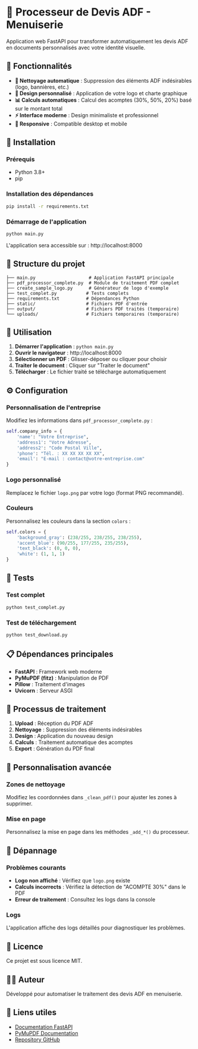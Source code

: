 # 🔧 Processeur de Devis ADF - Menuiserie

Application web FastAPI pour transformer automatiquement les devis ADF en documents personnalisés avec votre identité visuelle.

## 🎯 Fonctionnalités

- **🧹 Nettoyage automatique** : Suppression des éléments ADF indésirables (logo, bannières, etc.)
- **🎨 Design personnalisé** : Application de votre logo et charte graphique
- **📊 Calculs automatiques** : Calcul des acomptes (30%, 50%, 20%) basé sur le montant total
- **⚡ Interface moderne** : Design minimaliste et professionnel
- **📱 Responsive** : Compatible desktop et mobile

## 🚀 Installation

### Prérequis
- Python 3.8+
- pip

### Installation des dépendances
```bash
pip install -r requirements.txt
```

### Démarrage de l'application
```bash
python main.py
```

L'application sera accessible sur : http://localhost:8000

## 📁 Structure du projet

```
├── main.py                    # Application FastAPI principale
├── pdf_processor_complete.py  # Module de traitement PDF complet
├── create_sample_logo.py      # Générateur de logo d'exemple
├── test_complet.py           # Tests complets
├── requirements.txt          # Dépendances Python
├── static/                   # Fichiers PDF d'entrée
├── output/                   # Fichiers PDF traités (temporaire)
└── uploads/                  # Fichiers temporaires (temporaire)
```

## 🔧 Utilisation

1. **Démarrer l'application** : `python main.py`
2. **Ouvrir le navigateur** : http://localhost:8000
3. **Sélectionner un PDF** : Glisser-déposer ou cliquer pour choisir
4. **Traiter le document** : Cliquer sur "Traiter le document"
5. **Télécharger** : Le fichier traité se télécharge automatiquement

## ⚙️ Configuration

### Personnalisation de l'entreprise
Modifiez les informations dans `pdf_processor_complete.py` :

```python
self.company_info = {
    'name': "Votre Entreprise",
    'address1': "Votre Adresse",
    'address2': "Code Postal Ville",
    'phone': "Tél. : XX XX XX XX XX",
    'email': "E-mail : contact@votre-entreprise.com"
}
```

### Logo personnalisé
Remplacez le fichier `logo.png` par votre logo (format PNG recommandé).

### Couleurs
Personnalisez les couleurs dans la section `colors` :

```python
self.colors = {
    'background_gray': (238/255, 238/255, 238/255),
    'accent_blue': (90/255, 177/255, 235/255),
    'text_black': (0, 0, 0),
    'white': (1, 1, 1)
}
```

## 🧪 Tests

### Test complet
```bash
python test_complet.py
```

### Test de téléchargement
```bash
python test_download.py
```

## 📋 Dépendances principales

- **FastAPI** : Framework web moderne
- **PyMuPDF (fitz)** : Manipulation de PDF
- **Pillow** : Traitement d'images
- **Uvicorn** : Serveur ASGI

## 🔄 Processus de traitement

1. **Upload** : Réception du PDF ADF
2. **Nettoyage** : Suppression des éléments indésirables
3. **Design** : Application du nouveau design
4. **Calculs** : Traitement automatique des acomptes
5. **Export** : Génération du PDF final

## 🎨 Personnalisation avancée

### Zones de nettoyage
Modifiez les coordonnées dans `_clean_pdf()` pour ajuster les zones à supprimer.

### Mise en page
Personnalisez la mise en page dans les méthodes `_add_*()` du processeur.

## 🐛 Dépannage

### Problèmes courants

- **Logo non affiché** : Vérifiez que `logo.png` existe
- **Calculs incorrects** : Vérifiez la détection de "ACOMPTE 30%" dans le PDF
- **Erreur de traitement** : Consultez les logs dans la console

### Logs
L'application affiche des logs détaillés pour diagnostiquer les problèmes.

## 📄 Licence

Ce projet est sous licence MIT.

## 👨‍💻 Auteur

Développé pour automatiser le traitement des devis ADF en menuiserie.

## 🔗 Liens utiles

- [Documentation FastAPI](https://fastapi.tiangolo.com/)
- [PyMuPDF Documentation](https://pymupdf.readthedocs.io/)
- [Repository GitHub](https://github.com/Haitham2122/Devis_menuiserie.git) 
